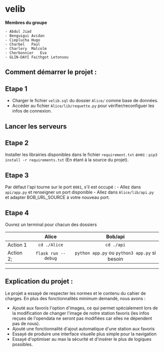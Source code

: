 # velib


**Membres du groupe**

    - Abdul	Jiad
    - Benguigui	Avidan
    - Cieplucha	Hugo
    - Charbel	Paul
    - Charlery	Malcolm
    - Cherbonnier	Eva
    - GLIN-DAYI	Faithgot Letonsou


## Comment démarrer le projet : 

## Etape 1
- Charger le fichier `velib.sql`  du dossier `Alice/` comme base de données.
- Accéder au fichier `Alice/lib/requette.py` pour vérifier/reconfiguer les infos de connexion.

## Lancer les serveurs

## Etape 2
Installer les librairies disponibles dans le fichier `requirement.txt` avec :
```pip3 install -r requirements.txt``` (En étant à la source du projet).

## Etape 3
Par défaut l'api tourne sur le port `8081`, s'il est occupé :
    - Allez dans `api/app.py` et renseigner un port disponible 
    - Allez dans `Alice/lib/api.py` et adapter BOB_URL_SOURCE à votre nouveau port.
    
## Etape 4
Ouvrez un terminal pour chacun des dossiers

|       |   Alice |   Bob/api |
|---    |:-:    |:-:    |
|  Action 1   |   ```cd ./Alice```   |   ```cd ./api``` |
|   Action 2;   |   ```flask run --debug```  |   ```python app.py``` ou `python3 app.py` si besoin |

---


## Explication du projet : 
Le projet a essayé de respecter les normes et le contenu du cahier de charges. En plus des fonctionnalités minimum demandé, nous avons :
- Ajouté aux favoris l'option d'images, ce qui permet spécialement lors de la modification de changer l'image de notre station favoris (les infos reçues de l'opendata ne seront pas modifiées car elles ne dépendent pas de nous).
- Ajouté une fonctionnalité d'ajout automatique d'une station aux favoris
- Essayé de produire une interface visuelle plus simple pour la navigation
- Essayé d'optimiser au max la sécurité et d'insérer le plus de logiques possibles.


